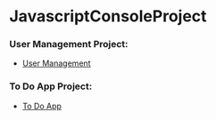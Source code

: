 # JavascriptConsoleProject

### User Management Project:
- [User Management](https://github.com/Zohrab039/JavascriptConsoleProject/blob/master/ConsoleProjects/userManagement.js)
### To Do App Project:
- [To Do App](https://github.com/Zohrab039/JavascriptConsoleProject/blob/master/ConsoleProjects/ToDoApp.js)